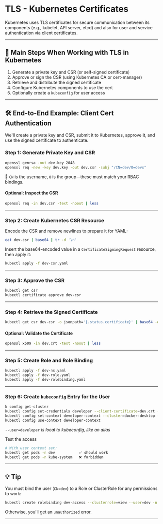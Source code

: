 # TLS - Kubernetes Certificates

Kubernetes uses TLS certificates for secure communication between its components (e.g., kubelet, API server, etcd) and also for user and service authentication via client certificates.

---

## 🔹 Main Steps When Working with TLS in Kubernetes

1. Generate a private key and CSR (or self-signed certificate)
2. Approve or sign the CSR (using Kubernetes CA or cert-manager)
3. Retrieve and distribute the signed certificate
4. Configure Kubernetes components to use the cert
5. Optionally create a `kubeconfig` for user access

---

## 🛠️ End-to-End Example: Client Cert Authentication

We'll create a private key and CSR, submit it to Kubernetes, approve it, and use the signed certificate to authenticate.

### Step 1: Generate Private Key and CSR

```bash
openssl genrsa -out dev.key 2048
openssl req -new -key dev.key -out dev.csr -subj "/CN=dev/O=devs"
```

📌 `CN` is the username, `O` is the group—these must match your RBAC bindings.

#### Optional: Inspect the CSR

```bash
openssl req -in dev.csr -text -noout | less
```

---

### Step 2: Create Kubernetes CSR Resource

Encode the CSR and remove newlines to prepare it for YAML:

```bash
cat dev.csr | base64 | tr -d '\n'
```

Insert the base64-encoded value in a `CertificateSigningRequest` resource, then apply it:

```bash
kubectl apply -f dev-csr.yaml
```

---

### Step 3: Approve the CSR

```bash
kubectl get csr
kubectl certificate approve dev-csr
```

---

### Step 4: Retrieve the Signed Certificate

```bash
kubectl get csr dev-csr -o jsonpath='{.status.certificate}' | base64 -d > dev.crt
```

#### Optional: Validate the Certificate

```bash
openssl x509 -in dev.crt -text -noout | less
```

---
### Step 5: Create Role and Role Binding

```bash
kubectl apply -f dev-ns.yaml
kubectl apply -f dev-role.yaml
kubectl apply -f dev-rolebinding.yaml
```
---
### Step 6: Create `kubeconfig` Entry for the User

```bash
k config get-cluster
kubectl config set-credentials developer --client-certificate=dev.crt --client-key=dev.key
kubectl config set-context developer-context --cluster=docker-desktop --namespace=dev --user=developer
kubectl config use-context developer-context
```
`--user=developer` *is local to kubeconfig, like an alias*

Test the access

```bash
# With user context set:
kubectl get pods -n dev           ✅ should work
kubectl get pods -n kube-system   ❌ forbidden
```
---

## 💡 Tip

You must bind the user (`CN=dev`) to a Role or ClusterRole for any permissions to work:

```bash
kubectl create rolebinding dev-access --clusterrole=view --user=dev -n default
```

Otherwise, you'll get an `unauthorized` error.

---

